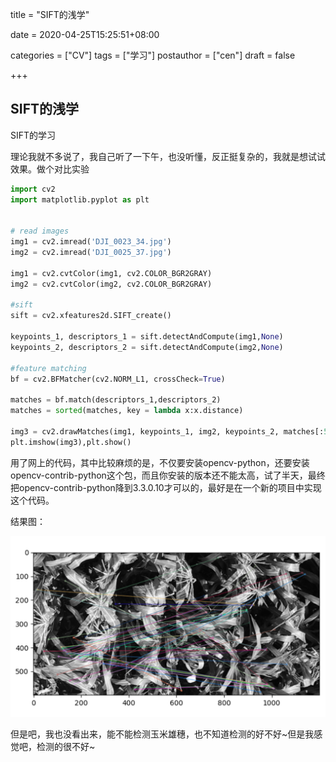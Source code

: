 title = "SIFT的浅学"

date = 2020-04-25T15:25:51+08:00

categories = ["CV"]
tags = ["学习"]
postauthor = ["cen"]
draft = false

+++

## SIFT的浅学



SIFT的学习

理论我就不多说了，我自己听了一下午，也没听懂，反正挺复杂的，我就是想试试效果。做个对比实验

```python
import cv2
import matplotlib.pyplot as plt


# read images
img1 = cv2.imread('DJI_0023_34.jpg')
img2 = cv2.imread('DJI_0025_37.jpg')

img1 = cv2.cvtColor(img1, cv2.COLOR_BGR2GRAY)
img2 = cv2.cvtColor(img2, cv2.COLOR_BGR2GRAY)

#sift
sift = cv2.xfeatures2d.SIFT_create()

keypoints_1, descriptors_1 = sift.detectAndCompute(img1,None)
keypoints_2, descriptors_2 = sift.detectAndCompute(img2,None)

#feature matching
bf = cv2.BFMatcher(cv2.NORM_L1, crossCheck=True)

matches = bf.match(descriptors_1,descriptors_2)
matches = sorted(matches, key = lambda x:x.distance)

img3 = cv2.drawMatches(img1, keypoints_1, img2, keypoints_2, matches[:50], img2, flags=2)
plt.imshow(img3),plt.show()
```

用了网上的代码，其中比较麻烦的是，不仅要安装opencv-python，还要安装opencv-contrib-python这个包，而且你安装的版本还不能太高，试了半天，最终把opencv-contrib-python降到3.3.0.10才可以的，最好是在一个新的项目中实现这个代码。

结果图：

![sift玉米图像结果图](../fig/sift玉米图像结果图.PNG)

但是吧，我也没看出来，能不能检测玉米雄穗，也不知道检测的好不好~但是我感觉吧，检测的很不好~